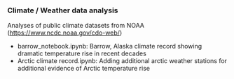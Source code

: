 ### Climate / Weather data analysis

Analyses of public climate datasets from NOAA (https://www.ncdc.noaa.gov/cdo-web/)

- barrow_notebook.ipynb: Barrow, Alaska climate record showing dramatic temperature rise in recent decades
- Arctic climate record.ipynb: Adding additional arctic weather stations for additional evidence of Arctic temperature rise